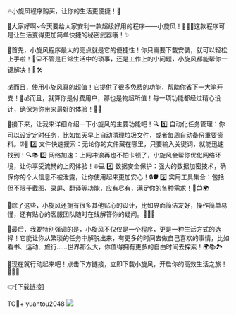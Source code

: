 🔥小旋风程序购买，让你的生活更便捷！🚀

🌟大家好啊~今天要给大家安利一款超级好用的程序——小旋风！🏃‍♀️💨这款程序可是让生活变得更加简单快捷的秘密武器哦！✨

🌈首先，小旋风程序最大的亮点就是它的便捷性！你只需要下载安装，就可以轻松上手啦！📱💻不管是日常生活中的琐事，还是工作上的小问题，小旋风都能帮你一键解决！🔧🛠

💰而且，使用小旋风真的超值！它提供了很多免费的功能，帮助你省下一大笔开支！💸💰而且，就算你是付费用户，那也是物超所值！每一项功能都经过精心设计，确保为你带来最好的体验！💎🎁

📖接下来，让我来详细介绍一下小旋风的主要功能吧！🔍
1️⃣ 自动化任务管理：你可以设定定时任务，比如每天早上自动清理垃圾文件，或者每周自动备份重要资料。⏰📅
2️⃣ 文件快速搜索：无论你的文件藏在哪里，只要输入关键词，就能迅速找到！🔍📚
3️⃣ 网络加速：上网冲浪再也不怕卡顿了，小旋风会帮你优化网络环境，让你享受流畅的上网体验！🌐💻
4️⃣ 数据安全保护：强大的数据加密技术，确保你的个人信息不被泄露，让你使用起来更加安心！🔒🛡️
5️⃣ 实用工具集合：包括但不限于截图、录屏、翻译等功能，应有尽有，满足你的各种需求！📸📺🌍

🤩除了这些，小旋风还拥有很多其他贴心的设计，比如界面简洁友好，操作简单易懂，还有贴心的客服团队随时在线解答你的疑问。💬👩‍💻

🎉最后，我要特别强调的是，小旋风不仅仅是一个程序，更是一种生活方式的选择！它能让你从繁琐的任务中解脱出来，有更多的时间去做自己喜欢的事情，比如看书、运动、旅行……世界那么大，你值得拥有更多的自由时间去探索！🌍📚🏞️

🛒现在就行动起来吧！点击下方链接，立即下载小旋风，开启你的高效生活之旅！🚀🚀🚀

👉[下载链接]

TG💪+ yuantou2048  ![](https://github.com/user-attachments/assets/42a5a4a5-fea9-4a1d-8aa0-73e57e430cca)
